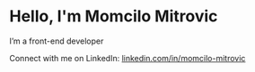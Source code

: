 # Hello, I'm Momcilo Mitrovic

I’m a front-end developer

Connect with me on LinkedIn: [linkedin.com/in/momcilo-mitrovic](https://www.linkedin.com/in/momcilo-mitrovic-548849224/)
